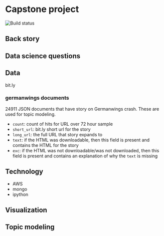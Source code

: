 # Capstone project

![Build status](https://api.travis-ci.org/hughdbrown/capstone.png?branch=master)

## Back story

## Data science questions

## Data
bit.ly

### germanwings documents
24911 JSON documents that have story on Germanwings crash. These are used for topic modeling.

* `count`: count of hits for URL over 72 hour sample
* `short_url`: bit.ly short url for the story
* `long_url`: the full URL that story expands to
* `text`: if the HTML was downloadable, then this field is present and contains the HTML for the story
* `exc`: if the HTML was not downloadable/was not downloaded, then this field is present and contains an explanation of why the `text` is missing


## Technology
* AWS
* mongo
* ipython

## Visualization

## Topic modeling

